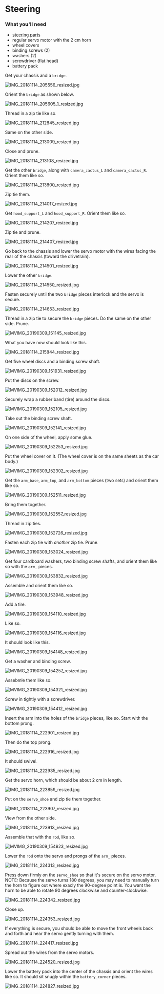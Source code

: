 # Steering

### What you'll need

- [steering parts](../../design_3d_print/README.md)
- regular servo motor with the 2 cm horn
- wheel covers
- binding screws (2)
- washers (2)
- screwdriver (flat head)
- battery pack

Get your chassis and a `bridge`.

![IMG_20181114_205556_resized.jpg](imgs_steering/IMG_20181114_205556_resized.jpg)

Orient the `bridge` as shown below.

![IMG_20181114_205605_1_resized.jpg](imgs_steering/IMG_20181114_205605_1_resized.jpg)

Thread in a zip tie like so.

![IMG_20181114_212845_resized.jpg](imgs_steering/IMG_20181114_212845_resized.jpg)

Same on the other side.

![IMG_20181114_213009_resized.jpg](imgs_steering/IMG_20181114_213009_resized.jpg)

Close and prune.

![IMG_20181114_213108_resized.jpg](imgs_steering/IMG_20181114_213108_resized.jpg)

Get the other `bridge`, along with `camera_cactus_L` and `camera_cactus_R`. Orient them like so.

![IMG_20181114_213800_resized.jpg](imgs_steering/IMG_20181114_213800_resized.jpg)

Zip tie them.

![IMG_20181114_214017_resized.jpg](imgs_steering/IMG_20181114_214017_resized.jpg)

Get `hood_support_L` and `hood_support_R`. Orient them like so.

![IMG_20181114_214207_resized.jpg](imgs_steering/IMG_20181114_214207_resized.jpg)

Zip tie and prune.

![IMG_20181114_214407_resized.jpg](imgs_steering/IMG_20181114_214407_resized.jpg)

Go back to the chassis and lower the servo motor with the wires facing the rear of the chassis (toward the drivetrain).

![IMG_20181114_214501_resized.jpg](imgs_steering/IMG_20181114_214501_resized.jpg)

Lower the other `bridge`.

![IMG_20181114_214550_resized.jpg](imgs_steering/IMG_20181114_214550_resized.jpg)

Fasten securely until the two `bridge` pieces interlock and the servo is secure.

![IMG_20181114_214653_resized.jpg](imgs_steering/IMG_20181114_214653_resized.jpg)

Thread in a zip tie to secure the `bridge` pieces. Do the same on the other side. Prune.

![MVIMG_20190309_151145_resized.jpg](imgs_steering/MVIMG_20190309_151145_resized.jpg)

What you have now should look like this.

![IMG_20181114_215844_resized.jpg](imgs_steering/IMG_20181114_215844_resized.jpg)

Get five wheel discs and a binding screw shaft.

![MVIMG_20190309_151931_resized.jpg](imgs_steering/MVIMG_20190309_151931_resized.jpg)

Put the discs on the screw.

![MVIMG_20190309_152012_resized.jpg](imgs_steering/MVIMG_20190309_152012_resized.jpg)

Securely wrap a rubber band (tire) around the discs.

![MVIMG_20190309_152105_resized.jpg](imgs_steering/MVIMG_20190309_152105_resized.jpg)

Take out the binding screw shaft.

![MVIMG_20190309_152141_resized.jpg](imgs_steering/MVIMG_20190309_152141_resized.jpg)

On one side of the wheel, apply some glue.

![MVIMG_20190309_152253_resized.jpg](imgs_steering/MVIMG_20190309_152253_resized.jpg)

Put the wheel cover on it. (The wheel cover is on the same sheets as the car body.)

![MVIMG_20190309_152302_resized.jpg](imgs_steering/MVIMG_20190309_152302_resized.jpg)

Get the `arm_base`, `arm_top`, and `arm_bottom` pieces (two sets) and orient them like so.

![MVIMG_20190309_152511_resized.jpg](imgs_steering/MVIMG_20190309_152511_resized.jpg)

Bring them together.

![MVIMG_20190309_152557_resized.jpg](imgs_steering/MVIMG_20190309_152557_resized.jpg)

Thread in zip ties.

![MVIMG_20190309_152726_resized.jpg](imgs_steering/MVIMG_20190309_152726_resized.jpg)

Fasten each zip tie with *another* zip tie. Prune.

![MVIMG_20190309_153024_resized.jpg](imgs_steering/MVIMG_20190309_153024_resized.jpg)

Get four cardboard washers, two binding screw shafts, and orient them like so with the `arm_` pieces.

![MVIMG_20190309_153832_resized.jpg](imgs_steering/MVIMG_20190309_153832_resized.jpg)

Assemble and orient them like so.

![MVIMG_20190309_153948_resized.jpg](imgs_steering/MVIMG_20190309_153948_resized.jpg)

Add a tire.

![MVIMG_20190309_154110_resized.jpg](imgs_steering/MVIMG_20190309_154110_resized.jpg)

Like so.

![MVIMG_20190309_154116_resized.jpg](imgs_steering/MVIMG_20190309_154116_resized.jpg)

It should look like this.

![MVIMG_20190309_154148_resized.jpg](imgs_steering/MVIMG_20190309_154148_resized.jpg)

Get a washer and binding screw.

![MVIMG_20190309_154257_resized.jpg](imgs_steering/MVIMG_20190309_154257_resized.jpg)

Assebmle them like so.

![MVIMG_20190309_154321_resized.jpg](imgs_steering/MVIMG_20190309_154321_resized.jpg)

Screw in tightly with a screwdriver.

![MVIMG_20190309_154412_resized.jpg](imgs_steering/MVIMG_20190309_154412_resized.jpg)

Insert the arm into the holes of the `bridge` pieces, like so. Start with the bottom prong.

![IMG_20181114_222901_resized.jpg](imgs_steering/IMG_20181114_222901_resized.jpg)

Then do the top prong.

![IMG_20181114_222916_resized.jpg](imgs_steering/IMG_20181114_222916_resized.jpg)

It should swivel.

![IMG_20181114_222935_resized.jpg](imgs_steering/IMG_20181114_222935_resized.jpg)

Get the servo horn, which should be about 2 cm in length.

![IMG_20181114_223859_resized.jpg](imgs_steering/IMG_20181114_223859_resized.jpg)

Put on the `servo_shoe` and zip tie them together.

![IMG_20181114_223907_resized.jpg](imgs_steering/IMG_20181114_223907_resized.jpg)

View from the other side.

![IMG_20181114_223913_resized.jpg](imgs_steering/IMG_20181114_223913_resized.jpg)

Assemble that with the `rod`, like so.

![MVIMG_20190309_154923_resized.jpg](imgs_steering/MVIMG_20190309_154923_resized.jpg)

Lower the `rod` onto the servo and prongs of the `arm_` pieces.

![IMG_20181114_224313_resized.jpg](imgs_steering/IMG_20181114_224313_resized.jpg)

Press down firmly on the `servo_shoe` so that it's secure on the servo motor. NOTE: Because the servo turns 180 degrees, you may need to manually turn the horn to figure out where exacly the 90-degree point is. You want the horn to be able to rotate 90 degrees clockwise and counter-clockwise.

![IMG_20181114_224342_resized.jpg](imgs_steering/IMG_20181114_224342_resized.jpg)

Close up.

![IMG_20181114_224353_resized.jpg](imgs_steering/IMG_20181114_224353_resized.jpg)

If everything is secure, you should be able to move the front wheels back and forth and hear the servo gently turning with them.

![IMG_20181114_224417_resized.jpg](imgs_steering/IMG_20181114_224417_resized.jpg)

Spread out the wires from the servo motors.

![IMG_20181114_224520_resized.jpg](imgs_steering/IMG_20181114_224520_resized.jpg)

Lower the battery pack into the center of the chassis and orient the wires like so. It should sit snugly within the `battery_corner` pieces.

![IMG_20181114_224827_resized.jpg](imgs_steering/IMG_20181114_224827_resized.jpg)

